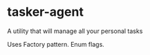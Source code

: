 # tasker-agent
A utility that will manage all your personal tasks

Uses Factory pattern.
Enum flags.
